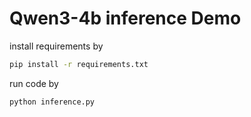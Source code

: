 # Qwen3-4b inference Demo

install requirements by
```bash
pip install -r requirements.txt
```
run code by
```bash
python inference.py
```